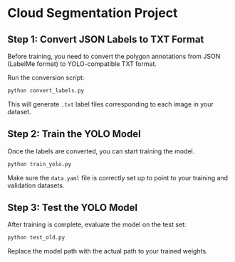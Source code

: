 # Cloud Segmentation Project

## Step 1: Convert JSON Labels to TXT Format

Before training, you need to convert the polygon annotations from JSON (LabelMe format) to YOLO-compatible TXT format.

Run the conversion script:

```bash
python convert_labels.py
```

This will generate `.txt` label files corresponding to each image in your dataset.

## Step 2: Train the YOLO Model

Once the labels are converted, you can start training the model.

```bash
python train_yolo.py
```

Make sure the `data.yaml` file is correctly set up to point to your training and validation datasets.

## Step 3: Test the YOLO Model

After training is complete, evaluate the model on the test set:

```bash
python test_old.py
```

Replace the model path with the actual path to your trained weights.
